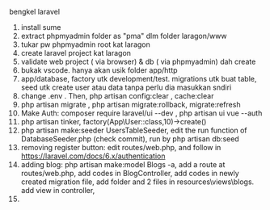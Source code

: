 bengkel laravel
1. install sume
2. extract phpmyadmin folder as "pma" dlm folder laragon/www
3. tukar pw phpmyadmin root kat laragon
4. create laravel project kat laragon
5. validate web project ( via browser) & db ( via phpmyadmin) dah create
6. bukak vscode. hanya akan usik folder app/http
7. app/database, factory utk development/test. migrations utk buat table, seed utk  create user atau data tanpa perlu dia masukkan sndiri
8. change .env . Then, php artisan config:clear , cache:clear
9. php artisan migrate , php artisan migrate:rollback, migrate:refresh
10. Make Auth: composer require laravel/ui --dev , php artisan ui vue --auth
11. php artisan tinker, factory(App\User::class,10)->create()
12. php artisan make:seeder UsersTableSeeder, edit the run function of DatabaseSeeder.php (check commit), run by php artisan db:seed
13. removing register button: edit routes/web.php, and follow in https://laravel.com/docs/6.x/authentication
14. adding blog: php artisan make:model Blogs -a, add a route at routes/web.php, add codes in BlogController, add codes in newly created migration file, add folder and 2 files in resources\views\blogs. add view in controller, 
15. 